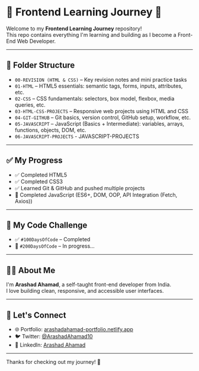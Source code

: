 # 🧠 Frontend Learning Journey 🚀

Welcome to my **Frontend Learning Journey** repository!  
This repo contains everything I'm learning and building as I become a Front-End Web Developer.

---

## 📁 Folder Structure

- `00-REVISION (HTML & CSS)` – Key revision notes and mini practice tasks  
- `01-HTML` – HTML5 essentials: semantic tags, forms, inputs, attributes, etc.  
- `02-CSS` – CSS fundamentals: selectors, box model, flexbox, media queries, etc.  
- `03-HTML-CSS-PROJECTS` – Responsive web projects using HTML and CSS  
- `04-GIT-GITHUB` – Git basics, version control, GitHub setup, workflow, etc.  
- `05-JAVASCRIPT` – JavaScript (Basics + Intermediate): variables, arrays, functions, objects, DOM, etc.
- `06-JAVASCRIPT-PROJECTS` - JAVASCRIPT-PROJECTS
---

## ✅ My Progress

- ✅ Completed HTML5  
- ✅ Completed CSS3  
- ✅ Learned Git & GitHub and pushed multiple projects  
- 🚀 Completed JavaScript (ES6+, DOM, OOP, API Integration
(Fetch, Axios))

---

## 📅 My Code Challenge

- ✅ `#100DaysOfCode` – Completed  
- 🔄 `#200DaysOfCode` – In progress…

---

## 👨‍💻 About Me

I'm **Arashad Ahamad**, a self-taught front-end developer from India.  
I love building clean, responsive, and accessible user interfaces.

---

## 🔗 Let's Connect

- 🌐 Portfolio: [arashadahamad-portfolio.netlify.app](https://arashadahamad-portfolio.netlify.app/)  
- 🐦 Twitter: [@ArashadAhamad10](https://x.com/ArashadAhamad10)  
- 💼 LinkedIn: [Arashad Ahamad](https://www.linkedin.com/in/arashad-ahamad-768935337/)

---

Thanks for checking out my journey! 🌟
